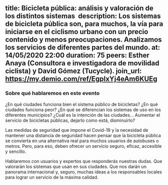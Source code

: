 title: Bicicleta pública: análisis y valoración de los distintos sistemas 
description: Los sistemas de bicicleta pública son, para muchos, la vía para iniciarse en el ciclismo urbano con un precio contenido y menos preocupaciones. Analizamos los servicios de diferentes partes del mundo. 
at: 14/05/2020 22:00
duration: 75
peers: Esther Anaya (Consultora e investigadora de movilidad ciclista) y David Gómez (Tucycle).
join_url: https://my.demio.com/ref/EgpIxYj4eAm6KUEg
----
### Sobre qué hablaremos en este evento

¿En qué ciudades funciona bien el sistema público de bicicletas? ¿En qué ciudades funciona peor? ¿En qué se diferencian los sistemas de uso en los diferentes municipios? ¿Cuál es la intención de las ciudades…  Aumentar el servicio de bicicletas públicas, dejarlo como está, disminuirlo?

Las medidas de seguridad que impone el Covid-19 y la necesidad de mantener una distancia de seguridad hacen pensar que la bicicleta pública se convierta en una alternativa real para muchos usuarios de autobuses o metros. Pero, para eso, deben ofrecer un servicio seguro, eficaz, accesible y sencillo. 

Hablaremos con usuarios y expertos que responderás nuestras dudas. Que valorarán los sistemas que usan en sus ciudades. Que nos darán un panorama internacional y, seguro, muchas ideas a los responsables locales para lograr un servicio de la máxima calidad. 
